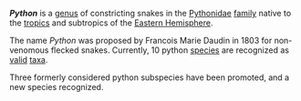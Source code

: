 _**Python**_ is a [genus](/wiki/Genus "Genus") of constricting snakes in the [Pythonidae](/wiki/Pythonidae "Pythonidae") [family](/wiki/Family_(biology) "Family (biology)") native to the [tropics](/wiki/Tropics "Tropics") and subtropics of the [Eastern Hemisphere](/wiki/Eastern_Hemisphere "Eastern Hemisphere").



The name _Python_ was proposed by Francois Marie Daudin in 1803 for non-venomous flecked snakes. Currently, 10 python [species](/wiki/Species "Species") are recognized as [valid](/wiki/Valid_name_(zoology) "Valid name (zoology)") [taxa](/wiki/Taxa "Taxa").



Three formerly considered python subspecies have been promoted, and a new species recognized.